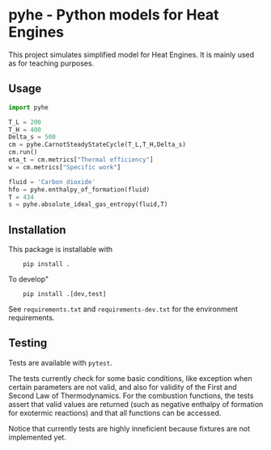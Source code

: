 # pyhe - Python models for Heat Engines

This project simulates simplified model for Heat Engines. It is mainly used as for teaching purposes.

## Usage

```python
import pyhe

T_L = 200
T_H = 400
Delta_s = 500
cm = pyhe.CarnotSteadyStateCycle(T_L,T_H,Delta_s)
cm.run()
eta_t = cm.metrics["Thermal efficiency"]
w = cm.metrics["Specific work"]

fluid = 'Carbon dioxide'
hfo = pyhe.enthalpy_of_formation(fluid)
T = 434
s = pyhe.absolute_ideal_gas_entropy(fluid,T)
```

## Installation

This package is installable with

```shell
    pip install .
```

To develop"

```shell
    pip install .[dev,test]
```

See `requirements.txt` and `requirements-dev.txt` for the environment requirements.

## Testing

Tests are available with `pytest`.

The tests currently check for some basic conditions, like exception when certain parameters are not valid, and also for validity of the First and Second Law of Thermodynamics. For the combustion functions, the tests assert that valid values are returned (such as negative enthalpy of formation for exotermic reactions) and that all functions can be accessed.

Notice that currently tests are highly inneficient because fixtures are not implemented yet.
